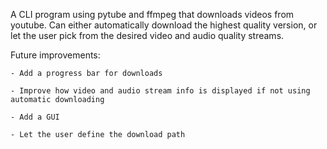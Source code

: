 A CLI program using pytube and ffmpeg that downloads videos from youtube. Can either automatically download the highest quality version, or let the user pick from the desired video and audio quality streams.

Future improvements:

    - Add a progress bar for downloads
    
    - Improve how video and audio stream info is displayed if not using automatic downloading
    
    - Add a GUI
    
    - Let the user define the download path

